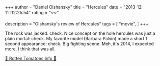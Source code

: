 +++
author = "Daniel Olshansky"
title = "Hercules"
date = "2013-12-11T12:25:54"
rating = "⭐⭐"

description = "Olshansky's review of Hercules"
tags = [
    "movie",
]
+++


The rock was jacked: check. Nice concept on the hole hercules was just a plain mortal: check. My favorite model (Barbara Palvin) made a short 1 second appearance: check. Big fighting scene: Meh, it's 2014, I expected more. I think that was all.

[🍅 Rotten Tomatoes Info 🍅](https://www.rottentomatoes.com//m/hercules_the_thracian_wars)